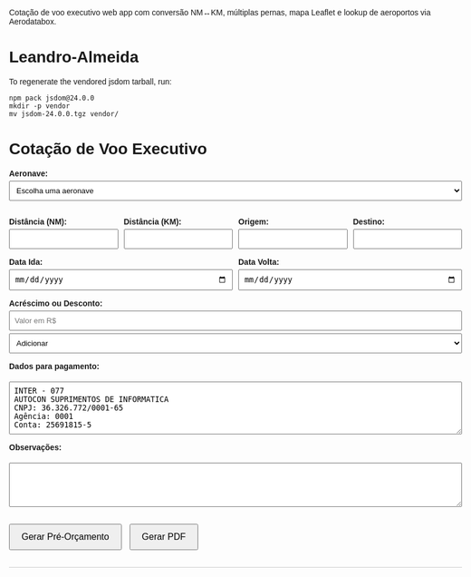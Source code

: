 Cotação de voo executivo web app com conversão NM↔KM, múltiplas pernas, mapa Leaflet e lookup de aeroportos via Aerodatabox.
# Leandro-Almeida

To regenerate the vendored jsdom tarball, run:

```
npm pack jsdom@24.0.0
mkdir -p vendor
mv jsdom-24.0.0.tgz vendor/
```


<!DOCTYPE html>
<html lang="pt-BR">
<head>
  <meta charset="UTF-8" />
  <meta name="viewport" content="width=device-width, initial-scale=1.0"/>
  <title>Cotação de Voo Executivo</title>
  <script src="https://cdnjs.cloudflare.com/ajax/libs/pdfmake/0.2.7/pdfmake.min.js"></script>
  <script src="https://cdnjs.cloudflare.com/ajax/libs/pdfmake/0.2.7/vfs_fonts.js"></script>
  <style>
    body {
      font-family: 'Arial', sans-serif;
      margin: 30px;
      max-width: 800px;
    }
    label {
      font-weight: bold;
      display: block;
      margin-top: 15px;
    }
    input, select, textarea {
      width: 100%;
      padding: 8px;
      margin-top: 5px;
    }
    .linha {
      display: flex;
      gap: 10px;
    }
    .linha > div {
      flex: 1;
    }
    .botoes {
      margin-top: 30px;
    }
    button {
      padding: 12px 20px;
      font-size: 16px;
      margin-right: 10px;
      cursor: pointer;
    }
    #resultado {
      margin-top: 30px;
      border-top: 1px solid #ccc;
      padding-top: 20px;
    }
  </style>
</head>
<body>

  <h1>Cotação de Voo Executivo</h1>

  <label>Aeronave:</label>
  <select id="aeronave">
    <option value="" disabled selected>Escolha uma aeronave</option>
    <option value="Hawker 400">Hawker 400 — R$36,00/km</option>
    <option value="Phenom 100">Phenom 100 — R$36,00/km</option>
    <option value="Citation II">Citation II — R$36,00/km</option>
    <option value="King Air C90">King Air C90 — R$30,00/km</option>
    <option value="Sêneca IV">Sêneca IV — R$22,00/km</option>
    <option value="Cirrus SR22">Cirrus SR22 — R$15,00/km</option>
  </select>

  <div class="linha">
    <div>
      <label>Distância (NM):</label>
      <input type="number" id="nm" />
    </div>
    <div>
      <label>Distância (KM):</label>
      <input type="number" id="km" />
    </div>
    <div>
      <label>Origem:</label>
      <input type="text" id="origem" />
    </div>
    <div>
      <label>Destino:</label>
      <input type="text" id="destino" />
    </div>
  </div>

  <div class="linha">
    <div>
      <label>Data Ida:</label>
      <input type="date" id="dataIda" />
    </div>
    <div>
      <label>Data Volta:</label>
      <input type="date" id="dataVolta" />
    </div>
  </div>

  <label>Acréscimo ou Desconto:</label>
  <input type="number" id="valorExtra" placeholder="Valor em R$" />
  <select id="tipoExtra">
    <option value="soma">Adicionar</option>
    <option value="subtrai">Subtrair</option>
  </select>

  <label>Dados para pagamento:</label>
  <textarea id="pagamento" rows="5">INTER - 077
AUTOCON SUPRIMENTOS DE INFORMATICA
CNPJ: 36.326.772/0001-65
Agência: 0001
Conta: 25691815-5</textarea>

  <label>Observações:</label>
  <textarea id="observacoes" rows="4"></textarea>

  <div class="botoes">
    <button onclick="gerarPreOrcamento()">Gerar Pré-Orçamento</button>
    <button onclick="gerarPDF()">Gerar PDF</button>
  </div>

  <div id="resultado"></div>

  <script>
    const valoresKm = {
      "Hawker 400": 36,
      "Phenom 100": 36,
      "Citation II": 36,
      "King Air C90": 30,
      "Sêneca IV": 22,
      "Cirrus SR22": 15
    };

    document.getElementById('nm').addEventListener('input', (e) => {
      const val = parseFloat(e.target.value);
      const kmInput = document.getElementById('km');
      kmInput.value = Number.isFinite(val) ? (val * 1.852).toFixed(1) : '';
    });

    document.getElementById('km').addEventListener('input', (e) => {
      const val = parseFloat(e.target.value);
      const nmInput = document.getElementById('nm');
      nmInput.value = Number.isFinite(val) ? (val / 1.852).toFixed(1) : '';
    });

    let routeLayer = null;

    function haversine(a, b) {
      const R = 6371; // Earth radius in km
      const toRad = (deg) => deg * Math.PI / 180;
      const dLat = toRad(b.lat - a.lat);
      const dLon = toRad(b.lng - a.lng);
      const lat1 = toRad(a.lat);
      const lat2 = toRad(b.lat);
      const h = Math.sin(dLat / 2) ** 2 +
                Math.cos(lat1) * Math.cos(lat2) * Math.sin(dLon / 2) ** 2;
      return 2 * R * Math.asin(Math.sqrt(h));
    }

    function updateDistanceFromAirports(waypoints) {
      const nmInput = document.getElementById('nm');
      const kmInput = document.getElementById('km');
      const points = (waypoints || []).filter(p => p && Number.isFinite(p.lat) && Number.isFinite(p.lng));

      if (points.length < 2) {
        if (routeLayer && typeof routeLayer.remove === 'function') {
          routeLayer.remove();
        }
        routeLayer = null;
        if (nmInput) nmInput.value = '';
        if (kmInput) kmInput.value = '';
        return;
      }

      let kmTotal = 0;
      for (let i = 1; i < points.length; i++) {
        kmTotal += haversine(points[i - 1], points[i]);
      }
      const nmTotal = kmTotal / 1.852;

      if (nmInput) nmInput.value = nmTotal.toFixed(1);
      if (kmInput) kmInput.value = kmTotal.toFixed(1);

      if (typeof L !== 'undefined' && typeof map !== 'undefined') {
        if (routeLayer) routeLayer.remove();
        routeLayer = L.polyline(points.map(p => [p.lat, p.lng]), { color: 'blue' }).addTo(map);
      }
    }

    function gerarPreOrcamento() {
      const aeronave = document.getElementById("aeronave").value;
      const nm = parseFloat(document.getElementById("nm").value);
      const km = parseFloat(document.getElementById("km").value);
      const origem = document.getElementById("origem").value;
      const destino = document.getElementById("destino").value;
      const valorExtra = parseFloat(document.getElementById("valorExtra").value) || 0;
      const tipoExtra = document.getElementById("tipoExtra").value;
      const valorKm = valoresKm[aeronave];
      let total = km * valorKm;

      let labelExtra = "";
      if (valorExtra > 0) {
        if (tipoExtra === "soma") {
          total += valorExtra;
          labelExtra = `+ R$ ${valorExtra.toLocaleString('pt-BR', { minimumFractionDigits: 2 })} (outras despesas)`;
        } else {
          total -= valorExtra;
          labelExtra = `- R$ ${valorExtra.toLocaleString('pt-BR', { minimumFractionDigits: 2 })} (desconto)`;
        }
      }

      document.getElementById("resultado").innerHTML = `
        <h3>Pré-Orçamento</h3>
        <p><strong>Origem:</strong> ${origem}</p>
        <p><strong>Destino:</strong> ${destino}</p>
        <p><strong>Aeronave:</strong> ${aeronave}</p>
        <p><strong>Distância:</strong> ${nm} NM (${km.toFixed(1)} km)</p>
        ${valorExtra > 0 ? `<p><strong>Ajuste:</strong> ${labelExtra}</p>` : ""}
        <p><strong>Total Estimado:</strong> R$ ${total.toLocaleString('pt-BR', { minimumFractionDigits: 2 })}</p>
      `;
    }

    function gerarPDF() {
      const aeronave = document.getElementById("aeronave").value;
      const nm = parseFloat(document.getElementById("nm").value);
      const km = parseFloat(document.getElementById("km").value);
      const origem = document.getElementById("origem").value;
      const destino = document.getElementById("destino").value;
      const dataIda = document.getElementById("dataIda").value;
      const dataVolta = document.getElementById("dataVolta").value;
      const observacoes = document.getElementById("observacoes").value;
      const valorExtra = parseFloat(document.getElementById("valorExtra").value) || 0;
      const tipoExtra = document.getElementById("tipoExtra").value;

      const valorKm = valoresKm[aeronave];
      let total = km * valorKm;

      let ajustes = "";
      if (valorExtra > 0) {
        if (tipoExtra === "soma") {
          total += valorExtra;
          ajustes = { text: `Outras Despesas: R$ ${valorExtra.toLocaleString('pt-BR', { minimumFractionDigits: 2 })}`, margin: [0, 10, 0, 0] };
        } else {
          total -= valorExtra;
          ajustes = { text: `Desconto: R$ ${valorExtra.toLocaleString('pt-BR', { minimumFractionDigits: 2 })}`, margin: [0, 10, 0, 0] };
        }
      }

      const docDefinition = {
        content: [
          { text: "Cotação de Voo Executivo", style: "header" },
          { text: `Origem: ${origem} → Destino: ${destino}`, margin: [0, 10, 0, 0] },
          { text: `Aeronave: ${aeronave}` },
          { text: `Data Ida: ${dataIda} | Data Volta: ${dataVolta}` },
          ajustes,
          { text: `Total Final: R$ ${total.toLocaleString('pt-BR', { minimumFractionDigits: 2 })}`, bold: true, margin: [0, 10, 0, 0] },
          observacoes ? { text: `Observações: ${observacoes}`, margin: [0, 10, 0, 0] } : null
        ],
        styles: {
          header: {
            fontSize: 18,
            bold: true
          }
        }
      };

      const nomeArquivo = `Cotacao_${aeronave}_${origem}_${destino}.pdf`.replace(/\s+/g, "_");
      pdfMake.createPdf(docDefinition).open(); // Abre em nova aba
    }
  </script>

</body>
</html>
